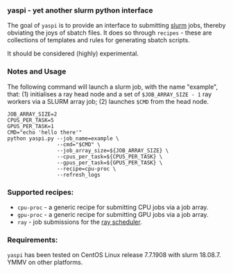 ### yaspi - yet another slurm python interface

The goal of `yaspi` is to provide an interface to submitting [slurm](https://slurm.schedmd.com/documentation.html) jobs, thereby obviating the joys of sbatch files.  It does so through `recipes` - these are collections of templates and rules for generating sbatch scripts.

It should be considered (highly) experimental. 

### Notes and Usage

The following command will launch a slurm job, with the name "example", that: (1) initialises a ray head node and a set of `$JOB_ARRAY_SIZE - 1` ray workers via a SLURM array job; (2) launches `$CMD` from the head node.

```
JOB_ARRAY_SIZE=2
CPUS_PER_TASK=5
GPUS_PER_TASK=1
CMD="echo 'hello there'"
python yaspi.py --job_name=example \
                --cmd="$CMD" \
                --job_array_size=${JOB_ARRAY_SIZE} \
                --cpus_per_task=${CPUS_PER_TASK} \
                --gpus_per_task=${GPUS_PER_TASK} \
                --recipe=cpu-proc \
                --refresh_logs
```


### Supported recipes:

* `cpu-proc` - a generic recipe for submitting CPU jobs via a job array.
* `gpu-proc` - a generic recipe for submitting GPU jobs via a job array.
* `ray` - job submissions for the [ray scheduler](https://github.com/ray-project/ray).


### Requirements:

`yaspi` has been tested on CentOS Linux release 7.7.1908 with slurm 18.08.7. YMMV on other platforms.